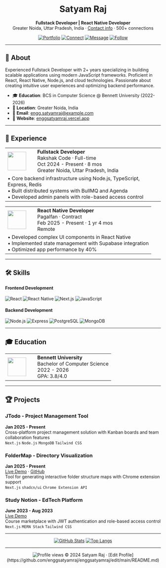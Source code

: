<div align="center">

# Satyam Raj

**Fullstack Developer | React Native Developer**  
Greater Noida, Uttar Pradesh, India · [Contact info](https://enggsatyamraj.vercel.app) · 500+ connections

[![Portfolio](https://img.shields.io/badge/View_portfolio-0A66C2?style=for-the-badge&logo=github&logoColor=white)](https://enggsatyamraj.vercel.app)
[![Connect](https://img.shields.io/badge/Connect-0A66C2?style=for-the-badge&logo=linkedin&logoColor=white)](https://linkedin.com/in/enggsatyamraj)
[![Message](https://img.shields.io/badge/Message-0A66C2?style=for-the-badge&logo=telegram&logoColor=white)](mailto:engg.satyamraj@example.com)
[![Follow](https://img.shields.io/badge/Follow-1DA1F2?style=for-the-badge&logo=twitter&logoColor=white)](https://twitter.com/SatyamRaj961686)

</div>

---

## 👤 About

Experienced Fullstack Developer with 2+ years specializing in building scalable applications using modern JavaScript frameworks. Proficient in React, React Native, Node.js, and cloud technologies. Passionate about creating intuitive user experiences and optimizing backend performance.

- 🎓 **Education**: BCS in Computer Science @ Bennett University (2022-2026)
- 📍 **Location**: Greater Noida, India
- 📧 **Email**: engg.satyamraj@example.com
- 🔗 **Website**: [enggsatyamraj.vercel.app](https://enggsatyamraj.vercel.app)

---

## 💼 Experience

<table>
  <tr>
    <td width="80"><img src="https://www.rakshakcode.com/_next/static/media/rakshakcodeLogo.9928ed91.svg" width="60"></td>
    <td>
      <strong>Fullstack Developer</strong><br>
      Rakshak Code · Full-time<br>
      Oct 2024 - Present · 8 mos<br>
      Greater Noida, Uttar Pradesh, India
    </td>
  </tr>
  <tr>
    <td colspan="2">
      • Core backend infrastructure using Node.js, TypeScript, Express, Redis<br>
      • Built distributed systems with BullMQ and Agenda<br>
      • Developed admin panels with role-based access control
    </td>
  </tr>
</table>

<table>
  <tr>
    <td width="80"><img src="https://static.wixstatic.com/media/dc7cf0_1843b1df707c454c9aa5314ecd43914a~mv2.png" width="60"></td>
    <td>
      <strong>React Native Developer</strong><br>
      Pagalfan · Contract<br>
      Feb 2025 - Present · 1 yr 4 mos<br>
      Remote
    </td>
  </tr>
  <tr>
    <td colspan="2">
      • Developed complex UI components in React Native<br>
      • Implemented state management with Supabase integration<br>
      • Optimized app performance by 40%
    </td>
  </tr>
</table>

---

## 🛠️ Skills

#### Frontend Development
<div>
  <img src="https://img.shields.io/badge/React-61DAFB?style=flat&logo=react&logoColor=black" alt="React">
  <img src="https://img.shields.io/badge/React_Native-61DAFB?style=flat&logo=react&logoColor=black" alt="React Native">
  <img src="https://img.shields.io/badge/Next.js-000?style=flat&logo=next.js&logoColor=white" alt="Next.js">
  <img src="https://img.shields.io/badge/JavaScript-F7DF1E?style=flat&logo=javascript&logoColor=black" alt="JavaScript">
</div>

#### Backend Development
<div>
  <img src="https://img.shields.io/badge/Node.js-339933?style=flat&logo=node.js&logoColor=white" alt="Node.js">
  <img src="https://img.shields.io/badge/Express-000?style=flat&logo=express&logoColor=white" alt="Express">
  <img src="https://img.shields.io/badge/PostgreSQL-4169E1?style=flat&logo=postgresql&logoColor=white" alt="PostgreSQL">
  <img src="https://img.shields.io/badge/MongoDB-47A248?style=flat&logo=mongodb&logoColor=white" alt="MongoDB">
</div>

---

## 🎓 Education

<table>
  <tr>
    <td width="80"><img src="https://upload.wikimedia.org/wikipedia/en/thumb/3/3d/Bennett_University_logo.png/200px-Bennett_University_logo.png" width="60"></td>
    <td>
      <strong>Bennett University</strong><br>
      Bachelor of Computer Science<br>
      2022 - 2026<br>
      GPA: 3.8/4.0
    </td>
  </tr>
</table>

---

## 🏆 Projects

### JTodo - Project Management Tool
**Jan 2025 - Present**  
Cross-platform project management solution with Kanban boards and team collaboration features  
`Next.js` `Node.js` `MongoDB` `Tailwind CSS`

### FolderMap - Directory Visualization
**Jan 2025 - Present**  
[Live Demo](https://foldermap-one.vercel.app/) · [GitHub](https://github.com/enggsatyamraj/foldermap)  
Tool for generating interactive folder structure maps with Chrome extension support  
`Next.js` `shadcn/ui` `Chrome Extension API`

### Study Notion - EdTech Platform
**June 2023 - Aug 2023**  
[Live Demo](https://studynotion-edtech.vercel.app/)  
Course marketplace with JWT authentication and role-based access control  
`Next.js` `MERN Stack` `Tailwind CSS`

---

<div align="center">
  
[![GitHub Stats](https://github-readme-stats.vercel.app/api?username=enggsatyamraj&show_icons=true&theme=linkedin)](https://github.com/enggsatyamraj)
[![Top Langs](https://github-readme-stats.vercel.app/api/top-langs/?username=enggsatyamraj&layout=compact&theme=linkedin)](https://github.com/enggsatyamraj)

</div>

---

<div align="center">
  <img src="https://komarev.com/ghpvc/?username=enggsatyamraj&style=flat-square&color=0A66C2" alt="Profile views">
  © 2024 Satyam Raj · [Edit Profile](https://github.com/enggsatyamraj/enggsatyamraj/edit/main/README.md)
</div>
